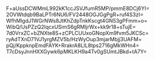 F+aUssDCWMmL992kK1ccJSVJfumR5MP/pmmE8DCj6YI=
2OVWtdqb9BaLPTr6NU6/FV2448OGJGgPgR+ruf4S3zI=
WfhMlgdJ1WGrNWs8JtKhZdpTnkKscgt4GN53gPFmm+o=
WibQ/UsPZzQ2IqcxUSimS6gRMljrWx+kk9r18+sTujE=
7d0VrxZC+bZNXte8S+zCPLCUUxoGNopXm9fvm5JKCSc=
ryAdTXnD71VJ1yrgMZV5b/HzWyOup3mjarMbjj3UAFM=
pQj/KppknpEmdFAYK+RrakrA8LIL8tps2716gMkWHn4=
T7cDsyJnnHXXGywk6pMKLKH9a4Tv0gSUmtJBkd+tA7Y=

